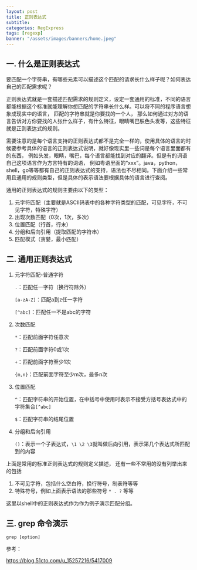 ```yaml
---
layout: post
title: 正则表达式
subtitle:
categories: RegExpress
tags: [regexp]
banner: "/assets/images/banners/home.jpeg"
---
```


## **一. 什么是正则表达式**

  要匹配一个字符串，有哪些元素可以描述这个匹配的请求长什么样子呢？如何表达自己的匹配需求呢？

  正则表达式就是一套描述匹配需求的规则定义，设定一套通用的标准，不同的语言都能根据这个标准就能理解你想匹配的字符串长什么样。可以将不同的程序语言想象成现实中的语言， 匹配的字符串就是你要找的一个人， 那么如何通过对方的语言告诉对方你要找的人张什么样子，有什么特征，眼睛嘴巴肤色头发等，这些特征就是正则表达式的规则。

  需要注意的是每个语言支持的正则表达式都不是完全一样的，使用具体的语言的时候要参考具体的语言的正则表达式说明，就好像现实里一些词是每个语言里面都有的东西， 例如头发，眼睛，嘴巴，每个语言都能找到对应的翻译。但是有的词语自己这项语言作为方言特有的词语， 例如粤语里面的“xxx”。java，python，shell，go等等都有自己的正则表达式的支持，语法也不尽相同。下面介绍一些常用且通用的规则类型，但是具体的表示语法要根据具体的语言进行查阅。



通用的正则表达式的规则主要由以下的类型：

1. 元字符匹配（主要就是ASCII码表中的各种字符类型的匹配，可见字符，不可见字符，特殊字符）
2. 出现次数匹配（0次，1次，多次）
3. 位置匹配（行首，行末）
4. 分组和后向引用（提取匹配的字符串）
5. 匹配模式（贪婪，最小匹配）



## **二. 通用正则表达式**

1. 元字符匹配-普通字符

   `.`：匹配任一字符（换行符除外）

   `[a-zA-Z]`：匹配a到z任一字符

   `[^abc]`：匹配任一不是abc的字符

2. 次数匹配

   `*`：匹配前面字符任意次

   `?`：匹配前面字符0或1次

   `+`：匹配前面字符至少1次

   `{m,n}`：匹配前面字符至少m次，最多n次

3. 位置匹配

   `^`：匹配字符串的开始位置，在中括号中使用时表示不接受方括号表达式中的字符集合`[^abc]`

   `$`：匹配字符串的结尾位置

4. 分组和后向引用

   `()`：表示一个子表达式，`\1 \2 \3`就叫做后向引用，表示第几个表达式所匹配到的内容



上面是常用的标准正则表达式的规则定义描述， 还有一些不常用的没有列举出来的包括

1. 不可见字符，包括什么空白符，换行符号，制表符等等
2. 特殊符号，例如上面表示语法的那些符号 `* . ?` 等等



这里以shell中的正则表达式作为作为例子演示匹配分组。

## **三. grep 命令演示**

```
grep [option]
```







参考：

https://blog.51cto.com/u_15257216/5417009




